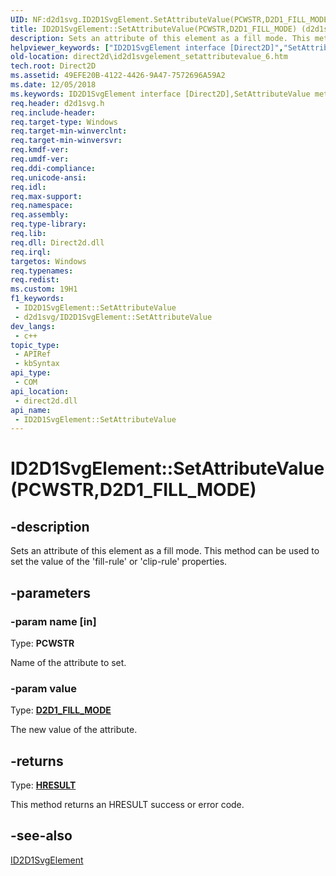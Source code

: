 ```yaml
---
UID: NF:d2d1svg.ID2D1SvgElement.SetAttributeValue(PCWSTR,D2D1_FILL_MODE)
title: ID2D1SvgElement::SetAttributeValue(PCWSTR,D2D1_FILL_MODE) (d2d1svg.h)
description: Sets an attribute of this element as a fill mode. This method can be used to set the value of the 'fill-rule' or 'clip-rule' properties.
helpviewer_keywords: ["ID2D1SvgElement interface [Direct2D]","SetAttributeValue method","ID2D1SvgElement.SetAttributeValue","ID2D1SvgElement.SetAttributeValue(PCWSTR","D2D1_FILL_MODE)","ID2D1SvgElement::SetAttributeValue","ID2D1SvgElement::SetAttributeValue(PCWSTR","D2D1_FILL_MODE)","SetAttributeValue","SetAttributeValue method [Direct2D]","SetAttributeValue method [Direct2D]","ID2D1SvgElement interface","d2d1svg/ID2D1SvgElement::SetAttributeValue","direct2d.id2d1svgelement_setattributevalue_6"]
old-location: direct2d\id2d1svgelement_setattributevalue_6.htm
tech.root: Direct2D
ms.assetid: 49EFE20B-4122-4426-9A47-7572696A59A2
ms.date: 12/05/2018
ms.keywords: ID2D1SvgElement interface [Direct2D],SetAttributeValue method, ID2D1SvgElement.SetAttributeValue, ID2D1SvgElement.SetAttributeValue(PCWSTR,D2D1_FILL_MODE), ID2D1SvgElement::SetAttributeValue, ID2D1SvgElement::SetAttributeValue(PCWSTR,D2D1_FILL_MODE), SetAttributeValue, SetAttributeValue method [Direct2D], SetAttributeValue method [Direct2D],ID2D1SvgElement interface, d2d1svg/ID2D1SvgElement::SetAttributeValue, direct2d.id2d1svgelement_setattributevalue_6
req.header: d2d1svg.h
req.include-header: 
req.target-type: Windows
req.target-min-winverclnt: 
req.target-min-winversvr: 
req.kmdf-ver: 
req.umdf-ver: 
req.ddi-compliance: 
req.unicode-ansi: 
req.idl: 
req.max-support: 
req.namespace: 
req.assembly: 
req.type-library: 
req.lib: 
req.dll: Direct2d.dll
req.irql: 
targetos: Windows
req.typenames: 
req.redist: 
ms.custom: 19H1
f1_keywords:
 - ID2D1SvgElement::SetAttributeValue
 - d2d1svg/ID2D1SvgElement::SetAttributeValue
dev_langs:
 - c++
topic_type:
 - APIRef
 - kbSyntax
api_type:
 - COM
api_location:
 - direct2d.dll
api_name:
 - ID2D1SvgElement::SetAttributeValue
---
```


# ID2D1SvgElement::SetAttributeValue(PCWSTR,D2D1_FILL_MODE)


## -description

Sets an attribute of this element as a fill mode. This method can be used to set the value of the 'fill-rule' or 'clip-rule' properties.

## -parameters

### -param name [in]

Type: <b>PCWSTR</b>

Name of the attribute to set.

### -param value

Type: <b><a href="/windows/desktop/api/d2d1/ne-d2d1-d2d1_fill_mode">D2D1_FILL_MODE</a></b>

The new value of the attribute.

## -returns

Type: <b><a href="/windows/win32/com/structure-of-com-error-codes">HRESULT</a></b>

This method returns an HRESULT success or error code.

## -see-also

<a href="/windows/desktop/api/d2d1svg/nn-d2d1svg-id2d1svgelement">ID2D1SvgElement</a>

